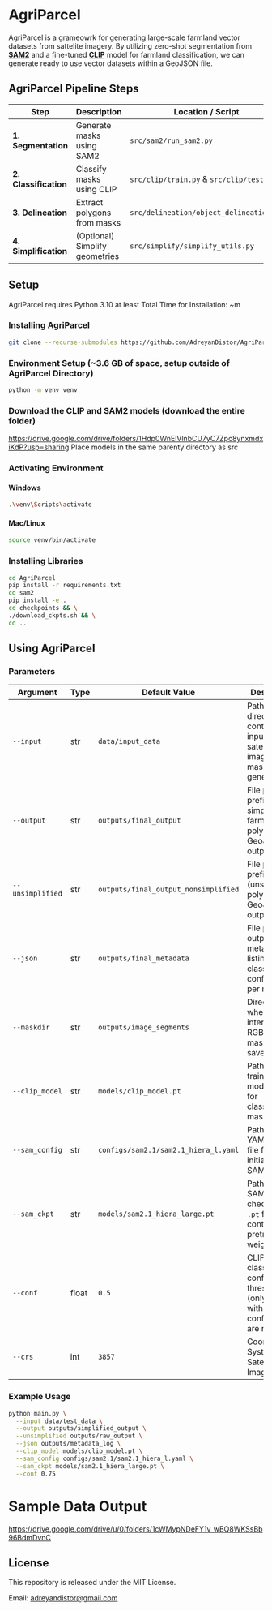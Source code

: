 # AgriParcel
AgriParcel is a grameowrk for generating large-scale farmland vector datasets from sattelite imagery. By utilizing zero-shot segmentation from [**SAM2**](https://github.com/facebookresearch/sam2) and a fine-tuned [**CLIP**](https://github.com/openai/CLIP) model for farmland classification, we can generate ready to use vector datasets within a GeoJSON file. 

## AgriParcel Pipeline Steps
| Step                  | Description                    | Location / Script                        |
| --------------------- | ------------------------------ | ---------------------------------------- |
| **1. Segmentation**   | Generate masks using SAM2      | `src/sam2/run_sam2.py`                   |
| **2. Classification** | Classify masks using CLIP      | `src/clip/train.py` & `src/clip/test.py` |
| **3. Delineation**    | Extract polygons from masks    | `src/delineation/object_delineation.py`  |
| **4. Simplification** | (Optional) Simplify geometries | `src/simplify/simplify_utils.py`         |


## Setup
AgriParcel requires Python 3.10 at least
Total Time for Installation: ~m
### Installing AgriParcel
```bash
git clone --recurse-submodules https://github.com/AdreyanDistor/AgriParcel.git
```
### Environment Setup (~3.6 GB of space, setup outside of AgriParcel Directory)
```bash
python -m venv venv
```

### Download the CLIP and SAM2 models (download the entire folder)
https://drive.google.com/drive/folders/1Hdp0WnElVlnbCU7yC7Zpc8ynxmdxiKdP?usp=sharing
Place models in the same parenty directory as src

### Activating Environment
#### Windows
```bash
.\venv\Scripts\activate
```
#### Mac/Linux
```bash
source venv/bin/activate
```
### Installing Libraries
```bash
cd AgriParcel
pip install -r requirements.txt
cd sam2
pip install -e .
cd checkpoints && \
./download_ckpts.sh && \
cd ..
```
## Using AgriParcel
### Parameters
| Argument        | Type   | Default Value                              | Description                                                                                   |
|-----------------|--------|--------------------------------------------|-----------------------------------------------------------------------------------------------|
| `--input`       | str    | `data/input_data`                           | Path to the directory containing input `.tif` satellite imagery for mask generation.          |
| `--output`      | str    | `outputs/final_output`                     | File path prefix for simplified farmland polygons GeoJSON output.                             |
| `--unsimplified`| str    | `outputs/final_output_nonsimplified`      | File path prefix for raw (unsimplified) polygon GeoJSON output.                              |
| `--json`        | str    | `outputs/final_metadata`                  | File path for output `.json` metadata file listing classification confidence per mask.       |
| `--maskdir`     | str    | `outputs/image_segments`                  | Directory where intermediate RGBA `.tif` masks will be saved.                                |
| `--clip_model`  | str    | `models/clip_model.pt`                    | Path to the trained CLIP model `.pt` file for classifying masks.                             |
| `--sam_config`  | str    | `configs/sam2.1/sam2.1_hiera_l.yaml`      | Path to the YAML config file for initializing the SAM2 model.                                |
| `--sam_ckpt`    | str    | `models/sam2.1_hiera_large.pt`            | Path to the SAM2 checkpoint `.pt` file containing pretrained weights.                        |
| `--conf`        | float  | `0.5`                                      | CLIP classification confidence threshold (only masks with higher confidence are retained).    |
| `--crs`        | int  | `3857`                                      | Coordinate System of Satellite Imagery.    |
### Example Usage
```bash
python main.py \
  --input data/test_data \
  --output outputs/simplified_output \
  --unsimplified outputs/raw_output \
  --json outputs/metadata_log \
  --clip_model models/clip_model.pt \
  --sam_config configs/sam2.1/sam2.1_hiera_l.yaml \
  --sam_ckpt models/sam2.1_hiera_large.pt \
  --conf 0.75
```
# Sample Data Output
https://drive.google.com/drive/u/0/folders/1cWMypNDeFY1v_wBQ8WKSsBb96BdmDvnC

## License
This repository is released under the MIT License.

Email: adreyandistor@gmail.com
